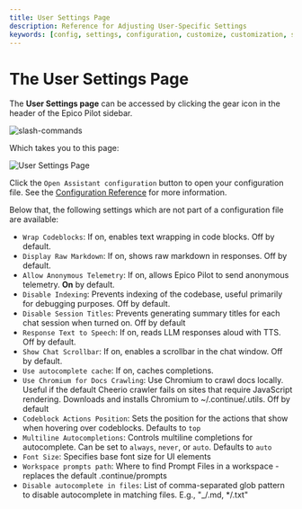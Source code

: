 ```yaml
---
title: User Settings Page
description: Reference for Adjusting User-Specific Settings
keywords: [config, settings, configuration, customize, customization, sidebar]
---
```


# The User Settings Page

The **User Settings page** can be accessed by clicking the gear icon in the header of the Epico Pilot sidebar.

![slash-commands](/img/header-buttons.png)

Which takes you to this page:

![User Settings Page](/img/settings-page.png)

Click the `Open Assistant configuration` button to open your configuration file. See the [Configuration Reference](../reference.md) for more information.

Below that, the following settings which are not part of a configuration file are available:

- `Wrap Codeblocks`: If on, enables text wrapping in code blocks. Off by default.
- `Display Raw Markdown`: If on, shows raw markdown in responses. Off by default.
- `Allow Anonymous Telemetry`: If on, allows Epico Pilot to send anonymous telemetry. **On** by default.
- `Disable Indexing`: Prevents indexing of the codebase, useful primarily for debugging purposes. Off by default.
- `Disable Session Titles`: Prevents generating summary titles for each chat session when turned on. Off by default
- `Response Text to Speech`: If on, reads LLM responses aloud with TTS. Off by default.
- `Show Chat Scrollbar`: If on, enables a scrollbar in the chat window. Off by default.
- `Use autocomplete cache`: If on, caches completions.
- `Use Chromium for Docs Crawling`: Use Chromium to crawl docs locally. Useful if the default Cheerio crawler fails on sites that require JavaScript rendering. Downloads and installs Chromium to ~/.continue/.utils. Off by default
- `Codeblock Actions Position`: Sets the position for the actions that show when hovering over codeblocks. Defaults to `top`
- `Multiline Autocompletions`: Controls multiline completions for autocomplete. Can be set to `always`, `never`, or `auto`. Defaults to `auto`
- `Font Size`: Specifies base font size for UI elements
- `Workspace prompts path`: Where to find Prompt Files in a workspace - replaces the default .continue/prompts
- `Disable autocomplete in files`: List of comma-separated glob pattern to disable autocomplete in matching files. E.g., "\_/.md, \*/.txt"
